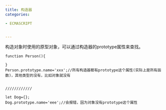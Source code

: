 ```yaml
---
title: 构造器
categories: 

- ECMASCRIPT


---
```


构造对象时使用的原型对象，可以通过构造器的prototype属性来查找。

```
function Person(){

}
Person.prototype.name='xxx';//所有构造器都有prototype这个属性(实际上是所有函数)，其他类型的没有，比如对象就没有


////////////

let Dog={};
Dog.prototype.name='eee';//会报错，因为对象没有prototype这个属性
```